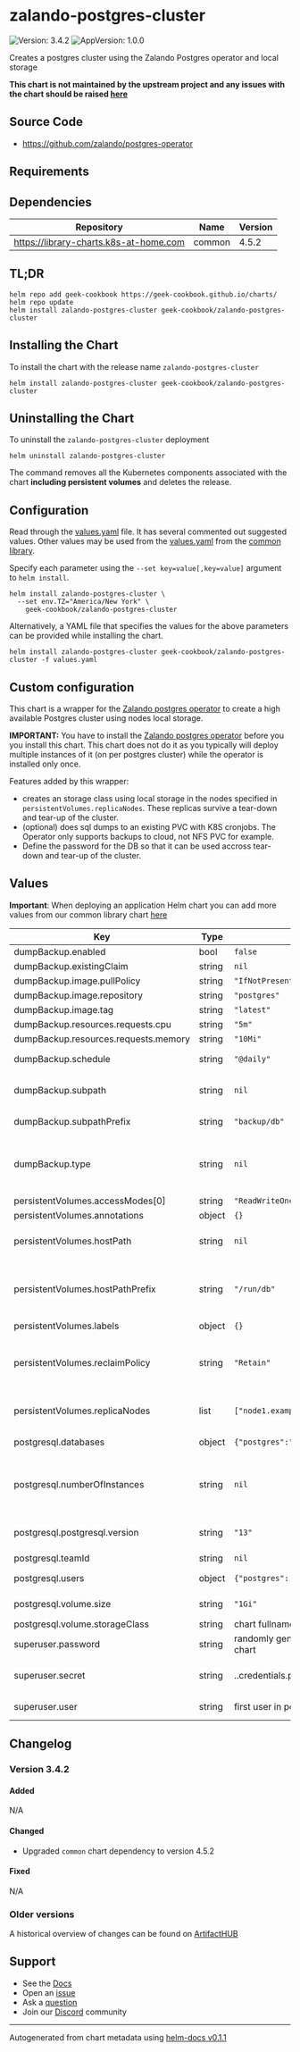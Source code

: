 # zalando-postgres-cluster

![Version: 3.4.2](https://img.shields.io/badge/Version-3.4.2-informational?style=flat-square) ![AppVersion: 1.0.0](https://img.shields.io/badge/AppVersion-1.0.0-informational?style=flat-square)

Creates a postgres cluster using the Zalando Postgres operator and local storage

**This chart is not maintained by the upstream project and any issues with the chart should be raised [here](https://github.com/geek-cookbook/charts/issues/new/choose)**

## Source Code

* <https://github.com/zalando/postgres-operator>

## Requirements

## Dependencies

| Repository | Name | Version |
|------------|------|---------|
| https://library-charts.k8s-at-home.com | common | 4.5.2 |

## TL;DR

```console
helm repo add geek-cookbook https://geek-cookbook.github.io/charts/
helm repo update
helm install zalando-postgres-cluster geek-cookbook/zalando-postgres-cluster
```

## Installing the Chart

To install the chart with the release name `zalando-postgres-cluster`

```console
helm install zalando-postgres-cluster geek-cookbook/zalando-postgres-cluster
```

## Uninstalling the Chart

To uninstall the `zalando-postgres-cluster` deployment

```console
helm uninstall zalando-postgres-cluster
```

The command removes all the Kubernetes components associated with the chart **including persistent volumes** and deletes the release.

## Configuration

Read through the [values.yaml](./values.yaml) file. It has several commented out suggested values.
Other values may be used from the [values.yaml](https://github.com/geek-cookbook/library-charts/tree/main/charts/stable/common/values.yaml) from the [common library](https://github.com/geek-cookbook/library-charts/tree/main/charts/stable/common).

Specify each parameter using the `--set key=value[,key=value]` argument to `helm install`.

```console
helm install zalando-postgres-cluster \
  --set env.TZ="America/New York" \
    geek-cookbook/zalando-postgres-cluster
```

Alternatively, a YAML file that specifies the values for the above parameters can be provided while installing the chart.

```console
helm install zalando-postgres-cluster geek-cookbook/zalando-postgres-cluster -f values.yaml
```

## Custom configuration

This chart is a wrapper for the [Zalando postgres operator](https://github.com/zalando/postgres-operator) to create
a high available Postgres cluster using nodes local storage.

**IMPORTANT:** You have to install the [Zalando postgres operator](https://github.com/zalando/postgres-operator) before you you
install this chart. This chart does not do it as you typically will deploy multiple instances of it (on per postgres cluster)
while the operator is installed only once.

Features added by this wrapper:
- creates an storage class using local storage in the nodes specified in `persistentVolumes.replicaNodes`. These replicas survive
  a tear-down and tear-up of the cluster.
- (optional) does sql dumps to an existing PVC with K8S cronjobs. The Operator only supports backups to cloud, not NFS PVC for example.
- Define the password for the DB so that it can be used accross tear-down and tear-up of the cluster.

## Values

**Important**: When deploying an application Helm chart you can add more values from our common library chart [here](https://github.com/geek-cookbook/library-charts/tree/main/charts/stable/common)

| Key | Type | Default | Description |
|-----|------|---------|-------------|
| dumpBackup.enabled | bool | `false` | Enable backups to a PVC |
| dumpBackup.existingClaim | string | `nil` | existing claim |
| dumpBackup.image.pullPolicy | string | `"IfNotPresent"` | image pull policy |
| dumpBackup.image.repository | string | `"postgres"` | image used for the backups |
| dumpBackup.image.tag | string | `"latest"` | image pull tag |
| dumpBackup.resources.requests.cpu | string | `"5m"` | requested cpu for backup |
| dumpBackup.resources.requests.memory | string | `"10Mi"` | requested memory for backup |
| dumpBackup.schedule | string | `"@daily"` | Backup schedule for postgres dumps |
| dumpBackup.subpath | string | `nil` | Persistent volume claim subpath for the backups @default: <subpathPrefix/<release-name> |
| dumpBackup.subpathPrefix | string | `"backup/db"` | Persistent volume claim subpath prefix for the backups |
| dumpBackup.type | string | `nil` | Sets the persistence type. Valid options are pvc, emptyDir, hostPath or custom. See [common chart persistence doc](https://github.com/geek-cookbook/library-charts/blob/main/charts/stable/common/values.yaml) |
| persistentVolumes.accessModes[0] | string | `"ReadWriteOnce"` |  |
| persistentVolumes.annotations | object | `{}` |  |
| persistentVolumes.hostPath | string | `nil` | Local path for the persistent volumes @default: <hostPathPrefix/<release-name> |
| persistentVolumes.hostPathPrefix | string | `"/run/db"` | Local prefix for persistent volumes NOTE: The default is in tempfs - you should change to a persistent place for production!!! |
| persistentVolumes.labels | object | `{}` |  |
| persistentVolumes.reclaimPolicy | string | `"Retain"` | persistentVolumeReclaimPolicy for the persistent volumes Recicle will delete content once DB is deleted while Retain (default) will keep it. |
| persistentVolumes.replicaNodes | list | `["node1.example.com","node2.example.com"]` | Replica nodes Must set with at least 2 nodes for the cluster to be highly available |
| postgresql.databases | object | `{"postgres":"postgres"}` | databases to create and their user |
| postgresql.numberOfInstances | string | `nil` | Number of replicas It will be automatically set with the number of replicaNodes so any values set here are ignored. |
| postgresql.postgresql.version | string | `"13"` | Postgres version to deploy - see which versions are supported by the operator |
| postgresql.teamId | string | `nil` | team Id for the DB cluster |
| postgresql.users | object | `{"postgres":["superuser","createdb"]}` | DB users to create (see operator) |
| postgresql.volume.size | string | `"1Gi"` | Size of the persistance volume to allocate |
| postgresql.volume.storageClass | string | chart fullname | Name of the storage class |
| superuser.password | string | randomly generated on first install of the chart | Superuser password |
| superuser.secret | string | <user>.<db name>.credentials.postgresql.acid.zalan.do | Superuser k8s secret name. It must match the patter used by the operator |
| superuser.user | string | first user in postgresql.users | Superuser user used for cronjobs |

## Changelog

### Version 3.4.2

#### Added

N/A

#### Changed

* Upgraded `common` chart dependency to version 4.5.2

#### Fixed

N/A

### Older versions

A historical overview of changes can be found on [ArtifactHUB](https://artifacthub.io/packages/helm/geek-cookbook/zalando-postgres-cluster?modal=changelog)

## Support

- See the [Docs](https://geek-cookbook.funkypenguin.co.nz/)
- Open an [issue](https://github.com/geek-cookbook/charts/issues/new/choose)
- Ask a [question](https://github.com/geek-cookbook/organization/discussions)
- Join our [Discord](http://chat.funkypenguin.co.nz) community

----------------------------------------------
Autogenerated from chart metadata using [helm-docs v0.1.1](https://github.com/geek-cookbook/helm-docs/releases/v0.1.1)
